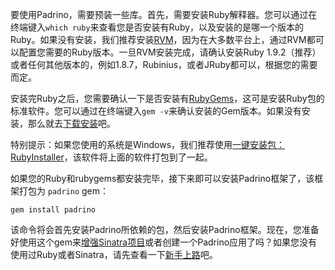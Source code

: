 要使用Padrino，需要预装一些库。首先，需要安装Ruby解释器。您可以通过在终端键入`which ruby`来查看您是否安装有Ruby，以及安装的是哪一个版本的Ruby。如果没有安装，我们推荐安装[RVM](http://beginrescueend.com/rvm/install/)，因为在大多数平台上，通过RVM都可以配置您需要的Ruby版本。一旦RVM安装完成，请确认安装Ruby 1.9.2（推荐）或者任何其他版本的，例如1.8.7，Rubinius，或者JRuby都可以，根据您的需要而定。

安装完Ruby之后，您需要确认一下是否安装有[RubyGems](https://rubygems.org)，这可是安装Ruby包的标准软件。您可以通过在终端键入`gem -v`来确认安装的Gem版本。如果没有安装，那么就去[下载安装](https://rubygems.org/pages/download)吧。

特别提示：如果您使用的系统是Windows，我们推荐使用[一键安装包：RubyInstaller](http://rubyinstaller.org)，该软件将上面的软件打包到了一起。

如果您的Ruby和rubygems都安装完毕，接下来即可以安装Padrino框架了，该框架打包为 `padrino` gem：

    gem install padrino

该命令将会首先安装Padrino所依赖的包，然后安装Padrino框架。现在，您准备好使用这个gem来[增强Sinatra项目](standalone-usage-in-sinatra.md)或者创建一个Padrino应用了吗？如果您没有使用过Ruby或者Sinatra，请先查看一下[新手上路](getting-started.md)吧。
